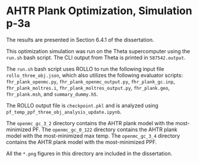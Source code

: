 # AHTR Plank Optimization, Simulation p-3a

The results are presented in Section 6.4.1 of the dissertation. 

This optimization simulation was run on the Theta supercomputer using the `run.sh` bash script. 
The CLI output from Theta is printed in `587542.output`. 

The `run.sh` bash script uses ROLLO to run the following input file `rollo_three_obj.json`, which also utilizes the following evaluator scripts:  `fhr_plank_openmc.py`, `fhr_plank_openmc_output.py`, `fhr_plank_gc.inp`, `fhr_plank_moltres.i`, 
`fhr_plank_moltres_output.py`, `fhr_plank.geo`, `fhr_plank.msh`, and `summary_dummy.h5`.

The ROLLO output file is `checkpoint.pkl` and is analyzed using `pf_temp_ppf_three_obj_analysis_update.ipynb`. 

The `openmc_gc_3_2` directory contains the AHTR plank model with the most-minimized 
PF. The `openmc_gc_0_122` directory contains the AHTR plank model with the most-minimized max temp. The `openmc_gc_3_4` directory contains the AHTR plank model with the most-minimized PPF. 

All the `*.png` figures in this directory are included in the dissertation.  
